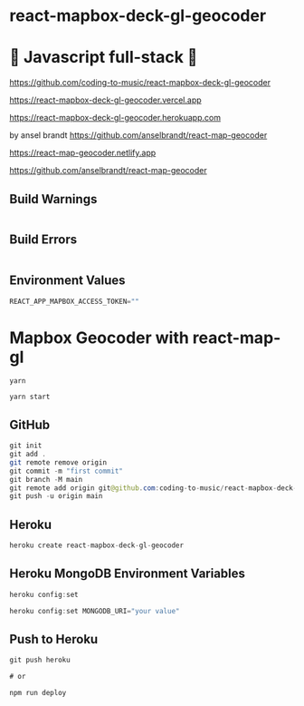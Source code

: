 # react-mapbox-deck-gl-geocoder

# 🚀 Javascript full-stack 🚀

https://github.com/coding-to-music/react-mapbox-deck-gl-geocoder

https://react-mapbox-deck-gl-geocoder.vercel.app

https://react-mapbox-deck-gl-geocoder.herokuapp.com

by ansel brandt https://github.com/anselbrandt/react-map-geocoder

https://react-map-geocoder.netlify.app

https://github.com/anselbrandt/react-map-geocoder

## Build Warnings

```java

```

## Build Errors

```java

```

## Environment Values

```java
REACT_APP_MAPBOX_ACCESS_TOKEN=""
```

# Mapbox Geocoder with react-map-gl

```
yarn

yarn start
```

## GitHub

```java
git init
git add .
git remote remove origin
git commit -m "first commit"
git branch -M main
git remote add origin git@github.com:coding-to-music/react-mapbox-deck-gl-geocoder.git
git push -u origin main
```

## Heroku

```java
heroku create react-mapbox-deck-gl-geocoder
```

## Heroku MongoDB Environment Variables

```java
heroku config:set

heroku config:set MONGODB_URI="your value"
```

## Push to Heroku

```java
git push heroku

# or

npm run deploy
```

